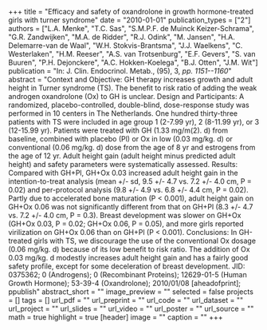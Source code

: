 +++
title = "Efficacy and safety of oxandrolone in growth hormone-treated girls with turner syndrome"
date = "2010-01-01"
publication_types = ["2"]
authors = ["L.A. Menke", "T.C. Sas", "S.M.P.F. de Muinck Keizer-Schrama", "G.R. Zandwijken", "M.A. de Ridder", "R.J. Odink", "M. Jansen", "H.A. Delemarre-van de Waal", "W.H. Stokvis-Brantsma", "J.J. Waelkens", "C. Westerlaken", "H.M. Reeser", "A.S. van Trotsenburg", "E.F. Gevers", "S. van Buuren", "P.H. Dejonckere", "A.C. Hokken-Koelega", "B.J. Otten", "J.M. Wit"]
publication = "In: J. Clin. Endocrinol. Metab., (95), 3, _pp. 1151--1160_"
abstract = "Context and Objective: GH therapy increases growth and adult height in Turner syndrome (TS). The benefit to risk ratio of adding the weak androgen oxandrolone (Ox) to GH is unclear. Design and Participants: A randomized, placebo-controlled, double-blind, dose-response study was performed in 10 centers in The Netherlands. One hundred thirty-three patients with TS were included in age group 1 (2-7.99 yr), 2 (8-11.99 yr), or 3 (12-15.99 yr). Patients were treated with GH (1.33 mg/m(2). d) from baseline, combined with placebo (Pl) or Ox in low (0.03 mg/kg. d) or conventional (0.06 mg/kg. d) dose from the age of 8 yr and estrogens from the age of 12 yr. Adult height gain (adult height minus predicted adult height) and safety parameters were systematically assessed. Results: Compared with GH+Pl, GH+Ox 0.03 increased adult height gain in the intention-to-treat analysis (mean +/- sd, 9.5 +/- 4.7 vs. 7.2 +/- 4.0 cm, P = 0.02) and per-protocol analysis (9.8 +/- 4.9 vs. 6.8 +/- 4.4 cm, P = 0.02). Partly due to accelerated bone maturation (P < 0.001), adult height gain on GH+Ox 0.06 was not significantly different from that on GH+Pl (8.3 +/- 4.7 vs. 7.2 +/- 4.0 cm, P = 0.3). Breast development was slower on GH+Ox (GH+Ox 0.03, P = 0.02; GH+Ox 0.06, P = 0.05), and more girls reported virilization on GH+Ox 0.06 than on GH+Pl (P < 0.001). Conclusions: In GH-treated girls with TS, we discourage the use of the conventional Ox dosage (0.06 mg/kg. d) because of its low benefit to risk ratio. The addition of Ox 0.03 mg/kg. d modestly increases adult height gain and has a fairly good safety profile, except for some deceleration of breast development. JID: 0375362; 0 (Androgens); 0 (Recombinant Proteins); 12629-01-5 (Human Growth Hormone); 53-39-4 (Oxandrolone); 2010/01/08 [aheadofprint]; ppublish"
abstract_short = ""
image_preview = ""
selected = false
projects = []
tags = []
url_pdf = ""
url_preprint = ""
url_code = ""
url_dataset = ""
url_project = ""
url_slides = ""
url_video = ""
url_poster = ""
url_source = ""
math = true
highlight = true
[header]
image = ""
caption = ""
+++
